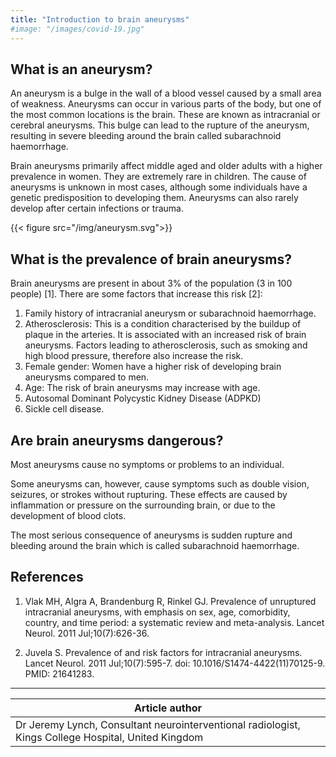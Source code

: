 ```yaml
---
title: "Introduction to brain aneurysms"
#image: "/images/covid-19.jpg"
---
```


## What is an aneurysm?

An aneurysm is a bulge in the wall of a blood vessel caused by a small area of weakness. Aneurysms can occur in various parts of the body, but one of the most common locations is the brain. These are known as intracranial or cerebral aneurysms. This bulge can lead to the rupture of the aneurysm, resulting in severe bleeding around the brain called subarachnoid haemorrhage. 

Brain aneurysms primarily affect middle aged and older  adults with a higher prevalence in women. They are extremely rare in children. The cause of aneurysms is unknown in most cases, although some individuals have a genetic predisposition to developing them. Aneurysms can also rarely develop after certain infections or trauma. 

{{< figure src="/img/aneurysm.svg">}}


## What is the prevalence of brain aneurysms?

Brain aneurysms are present in about 3% of the population (3 in 100 people) [1]. There are some factors that increase this risk [2]: 



1. Family history of intracranial aneurysm or subarachnoid haemorrhage.
2. Atherosclerosis: This is a condition characterised by the buildup of plaque in the arteries. It is associated with an increased risk of brain aneurysms. Factors leading to atherosclerosis, such as smoking and high blood pressure, therefore also increase the risk. 
3. Female gender: Women have a higher risk of developing brain aneurysms compared to men.
4. Age: The risk of brain aneurysms may increase with age.
5. Autosomal Dominant Polycystic Kidney Disease (ADPKD)
6. Sickle cell disease. 



## Are brain aneurysms dangerous?

Most aneurysms cause no symptoms or problems to an individual. 

Some aneurysms can, however, cause symptoms such as double vision, seizures, or strokes without rupturing. These effects are caused by inflammation or pressure on the surrounding brain, or due to the development of blood clots. 

The most serious consequence of aneurysms is sudden rupture and bleeding around the brain which is called subarachnoid haemorrhage. 

## References

1. Vlak MH, Algra A, Brandenburg R, Rinkel GJ. Prevalence of unruptured intracranial aneurysms, with emphasis on sex, age, comorbidity, country, and time period: a systematic review and meta-analysis. Lancet Neurol. 2011 Jul;10(7):626-36. 

2. Juvela S. Prevalence of and risk factors for intracranial aneurysms. Lancet Neurol. 2011 Jul;10(7):595-7. doi: 10.1016/S1474-4422(11)70125-9. PMID: 21641283.



---
| Article author   |
| ---------------- |
| Dr Jeremy Lynch,   Consultant neurointerventional radiologist, Kings College Hospital, United Kingdom |

